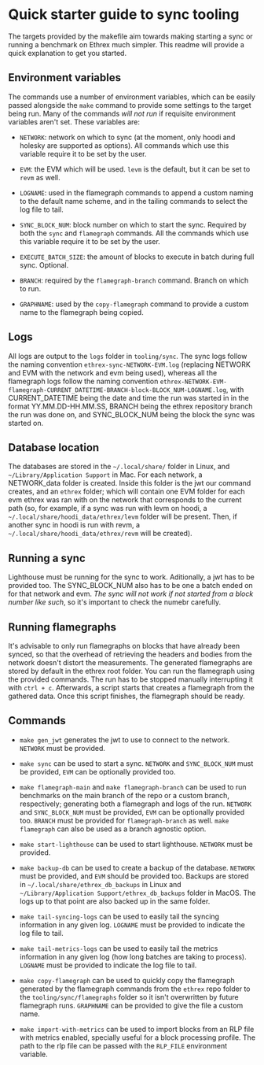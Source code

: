 # Quick starter guide to sync tooling

The targets provided by the makefile aim towards making starting a sync or running a benchmark on Ethrex much simpler. This readme will provide a quick explanation to get you started.

## Environment variables
The commands use a number of environment variables, which can be easily passed alongside the `make` command to provide some settings to the target being run. Many of the commands *will not run* if requisite environment variables aren't set. These variables are:

- `NETWORK`: network on which to sync (at the moment, only hoodi and holesky are supported as options). All commands which use this variable require it to be set by the user.

- `EVM`: the EVM which will be used. `levm` is the default, but it can be set to `revm` as well.

- `LOGNAME`: used in the flamegraph commands to append a custom naming to the default name scheme, and in the tailing commands to select the log file to tail.

- `SYNC_BLOCK_NUM`: block number on which to start the sync. Required by both the `sync` and `flamegraph` commands. All the commands which use this variable require it to be set by the user.

- `EXECUTE_BATCH_SIZE`: the amount of blocks to execute in batch during full sync. Optional.

- `BRANCH`: required by the `flamegraph-branch` command. Branch on which to run.

- `GRAPHNAME`: used by the `copy-flamegraph` command to provide a custom name to the flamegraph being copied.

## Logs

All logs are output to the `logs` folder in `tooling/sync`. The sync logs follow the naming convention `ethrex-sync-NETWORK-EVM.log` (replacing NETWORK and EVM with the network and evm being used), whereas all the flamegraph logs follow the naming convention `ethrex-NETWORK-EVM-flamegraph-CURRENT_DATETIME-BRANCH-block-BLOCK_NUM-LOGNAME.log`, with CURRENT_DATETIME being the date and time the run was started in in the format YY.MM.DD-HH.MM.SS, BRANCH being the ethrex repository branch the run was done on, and SYNC_BLOCK_NUM being the block the sync was started on.

## Database location

The databases are stored in the `~/.local/share/` folder in Linux, and `~/Library/Application Support` in Mac. For each network, a NETWORK_data folder is created. Inside this folder is the jwt our command creates, and an `ethrex` folder; which will contain one EVM folder for each evm ethrex was ran with on the network that corresponds to the current path (so, for example, if a sync was run with levm on hoodi, a `~/.local/share/hoodi_data/ethrex/levm` folder will be present. Then, if another sync in hoodi is run with revm, a `~/.local/share/hoodi_data/ethrex/revm` will be created).

## Running a sync

Lighthouse must be running for the sync to work. Aditionally, a jwt has to be provided too. The SYNC_BLOCK_NUM also has to be one a batch ended on for that network and evm. *The sync will not work if not started from a block number like such*, so it's important to check the numebr carefully.

## Running flamegraphs

It's advisable to only run flamegraphs on blocks that have already been synced, so that the overhead of retrieving the headers and bodies from the network doesn't distort the measurements. The generated flamegraphs are stored by default in the ethrex root folder. You can run the flamegraph using the provided commands. The run has to be stopped manually interrupting it with `ctrl + c`. Afterwards, a script starts that creates a flamegraph from the gathered data. Once this script finishes, the flamegraph should be ready.

## Commands

- `make gen_jwt` generates the jwt to use to connect to the network. `NETWORK` must be provided. 

- `make sync` can be used to start a sync. `NETWORK` and `SYNC_BLOCK_NUM` must be provided, `EVM` can be optionally provided too.

- `make flamegraph-main` and `make flamegraph-branch` can be used to run benchmarks on the main branch of the repo or a custom branch, respectively; generating both a flamegraph and logs of the run. `NETWORK` and `SYNC_BLOCK_NUM` must be provided, `EVM` can be optionally provided too. `BRANCH` must be provided for `flamegraph-branch` as well. `make flamegraph` can also be used as a branch agnostic option.

- `make start-lighthouse` can be used to start lighthouse. `NETWORK` must be provided.

- `make backup-db` can be used to create a backup of the database. `NETWORK` must be provided, and `EVM` should be provided too. Backups are stored in `~/.local/share/ethrex_db_backups` in Linux and `~/Library/Application Support/ethrex_db_backups` folder in MacOS. The logs up to that point are also backed up in the same folder.

- `make tail-syncing-logs` can be used to easily tail the syncing information in any given log. `LOGNAME` must be provided to indicate the log file to tail.

- `make tail-metrics-logs` can be used to easily tail the metrics information in any given log (how long batches are taking to process). `LOGNAME` must be provided to indicate the log file to tail.

- `make copy-flamegraph` can be used to quickly copy the flamegraph generated by the flamegraph commands from the `ethrex` repo folder to the `tooling/sync/flamegraphs` folder so it isn't overwritten by future flamegraph runs. `GRAPHNAME` can be provided to give the file a custom name.

- `make import-with-metrics` can be used to import blocks from an RLP file with metrics enabled, specially useful for a block processing profile. The path to the rlp file can be passed with the `RLP_FILE` environment variable.
